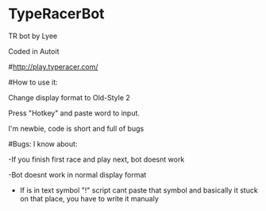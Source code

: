 # TypeRacerBot

TR bot by Lyee

Coded in Autoit



#http://play.typeracer.com/

#How to use it:

Change display format to Old-Style 2

Press "Hotkey" and paste word to input.

I'm newbie, code is short and full of bugs




#Bugs: I know about:

-If you finish first race and play next, bot doesnt work

-Bot doesnt work in normal display format

- If is in text symbol "!" script cant paste that symbol and basically it stuck on that place, you have to write it manualy
